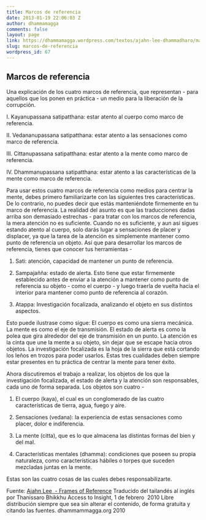 ```yaml
---
title: Marcos de referencia
date: 2013-01-19 22:06:03 Z
author: dhammamagga
comments: false
layout: page
link: https://dhammamagga.wordpress.com/textos/ajahn-lee-dhammadharo/marcos-de-referencia/marcos-de-referencia/
slug: marcos-de-referencia
wordpress_id: 67
---
```


## Marcos de referencia


Una explicación de los cuatro marcos de referencia, que representan - para aquellos que los ponen en práctica - un medio para la liberación de la corrupción.


I. Kayanupassana satipatthana: estar atento al cuerpo como marco de referencia.




II. Vedananupassana satipatthana: estar atento a las sensaciones como marco de referencia.




III. Cittanupassana satipatthana: estar atento a la mente como marco de referencia.




IV. Dhammanupassana satipatthana: estar atento a las características de la mente como marco de referencia.







Para usar estos cuatro marcos de referencia como medios para centrar la mente, debes primero familiarizarte con las siguientes tres características. De lo contrario, no puedes decir que estás manteniéndote firmemente en tu marco de referencia. La realidad del asunto es que las traducciones dadas arriba son demasiado estrechas - para tratar con los marcos de referencia, la mera atención no es suficiente. Cuando no es suficiente, y aun así sigues estando atento al cuerpo, solo darás lugar a sensaciones de placer y displacer, ya que la tarea de la atención es simplemente mantener como punto de referencia un objeto. Así que para desarrollar los marcos de referencia, tienes que conocer tus herramientas -







1. Sati: atención, capacidad de mantener un punto de referencia.




2. Sampajañña: estado de alerta. Esto tiene que estar firmemente establecido antes de enviar a la atención a mantener como punto de referencia su objeto - como el cuerpo - y luego traerla de vuelta hacia el interior para mantener como punto de referencia al corazón.




3. Atappa: Investigación focalizada, analizando el objeto en sus distintos aspectos.







Esto puede ilustrase como sigue: El cuerpo es como una sierra mecánica. La mente es como el eje de transmisión. El estado de alerta es como la polea que gira alrededor del eje de transmisión en un punto. La atención es la cinta que une la mente a su objeto, sin dejar que se escape hacia otros objetos. La investigación focalizada es la hoja de la sierra que está cortando los leños en trozos para poder usarlos. Estas tres cualidades deben siempre estar presentes en tu práctica de centrar la mente para tener éxito.







Ahora discutiremos el trabajo a realizar, los objetos de los que la investigación focalizada, el estado de alerta y la atención son responsables, cada uno de forma separada. Los objetos son cuatro -







1. El cuerpo (kaya), el cual es un conglomerado de las cuatro características de tierra, agua, fuego y aire.




2. Sensaciones (vedana): la experiencia de estas sensaciones como placer, dolor e indiferencia.




3. La mente (citta), que es lo que almacena las distintas formas del bien y del mal.




4. Características mentales (dhamma): condiciones que poseen su propia naturaleza, como características hábiles o torpes que suceden mezcladas juntas en la mente.







Estas son las cuatro cosas de las cuales debes responsabilizarte.<!-- more -->







Fuente: [Ajahn Lee  - Frames of Reference](http://www.accesstoinsight.org/lib/thai/lee/frames.html)
Traducido del tailandés al inglés por Thanissaro Bhikkhu
Access to Insight, 1 de febrero  2010
Libre distribución siempre que sea sin alterar el contenido, de forma gratuita y citando las fuentes.
dhammammagga.org 2010




